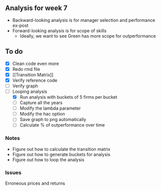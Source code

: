 ## Analysis for week 7
* Backward-looking analysis is for manager selection and performance ex-post
* Forward-looking analysis is for scope of skills
	* Ideally, we want to see Green has more scope for outperformance

## To do
- [x] Clean code even more
- [x] Redo rmd file
- [x] [[Transition Matrix]]
- [x] Verify reference code
- [ ] Verify graph
- [ ] Looping analysis
	- [x] Run analysis with buckets of 5 firms per bucket
	- [ ] Capture all the years
	- [ ] Modify the lambda parameter
	- [ ] Modify the hac option
	- [ ] Save graph to png automatically
	- [ ] Calculate % of outperformance over time

### Notes
* Figure out how to calculate the transition matrix
* Figure out how to generate buckets for analysis
* Figure out how to loop the analysis

### Issues
Erroneous prices and returns